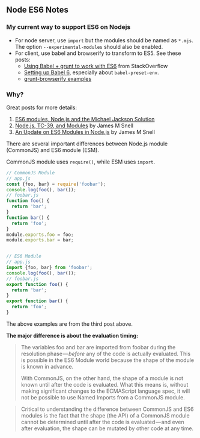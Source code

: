 
## Node ES6 Notes

### My current way to support ES6 on Nodejs
* For node server, use `import` but the modules should be named as `*.mjs`. The option `--experimental-modules` should also be enabled. 
* For client, use babel and browserify to transform to ES5. See these posts: 
    * [Using Babel + grunt to work with ES6](https://stackoverflow.com/a/41100748) from StackOverflow
    * [Setting up Babel 6](https://babeljs.io/blog/2015/10/31/setting-up-babel-6), especially about `babel-preset-env`.
    * [grunt-browserify examples](https://github.com/jmreidy/grunt-browserify/tree/master/examples)


### Why?

Great posts for more details:
1. [ES6 modules, Node.js and the Michael Jackson Solution](https://medium.com/dailyjs/es6-modules-node-js-and-the-michael-jackson-solution-828dc244b8b)
2. [Node.js, TC-39, and Modules](https://hackernoon.com/node-js-tc-39-and-modules-a1118aecf95e) by James M Snell
3. [An Update on ES6 Modules in Node.js](https://medium.com/the-node-js-collection/an-update-on-es6-modules-in-node-js-42c958b890c) by James M Snell

There are several important differences between Node.js module (CommonJS) and ES6 module (ESM).

CommonJS module uses `require()`, while ESM uses `import`.
```js
// CommonJS Module
// app.js
const {foo, bar} = require('foobar');
console.log(foo(), bar());
// foobar.js
function foo() {
  return 'bar';
}
function bar() {
  return 'foo';
}
module.exports.foo = foo;
module.exports.bar = bar;


// ES6 Module
// app.js
import {foo, bar} from 'foobar';
console.log(foo(), bar());
// foobar.js
export function foo() {
  return 'bar';
}
export function bar() {
  return 'foo';
}
```
The above examples are from the third post above.

**The major difference is about the evaluation timing:** 

> The variables foo and bar are imported from foobar during the resolution phase — *before* any of the code is actually evaluated. This is possible in the ES6 Module world because the shape of the module is known in advance.
>
> With CommonJS, on the other hand, the shape of a module is not known until after the code is evaluated. What this means is, without making significant changes to the ECMAScript language spec, it will not be possible to use Named Imports from a CommonJS module. 

> Critical to understanding the difference between CommonJS and ES6 modules is the fact that the shape (the API) of a CommonJS module cannot be determined until after the code is evaluated — and even after evaluation, the shape can be mutated by other code at any time.
> 